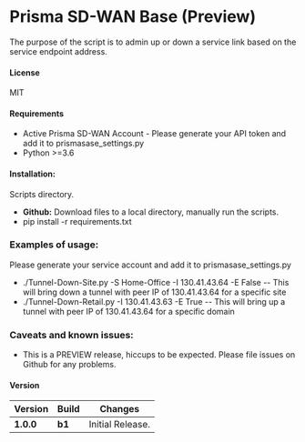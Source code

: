 # Prisma SD-WAN Base (Preview)
The purpose of the script is to admin up or down a service link based on the service endpoint address. 

#### License
MIT

#### Requirements
* Active Prisma SD-WAN Account - Please generate your API token and add it to prismasase_settings.py
* Python >=3.6

#### Installation:
 Scripts directory. 
 - **Github:** Download files to a local directory, manually run the scripts. 
 - pip install -r requirements.txt

### Examples of usage:
 Please generate your service account and add it to prismasase_settings.py
 
 - ./Tunnel-Down-Site.py -S Home-Office -I 130.41.43.64 -E False
 -- This will bring down a tunnel with peer IP of 130.41.43.64 for a specific site
 - ./Tunnel-Down-Retail.py -I 130.41.43.63 -E True
 -- This will bring up a tunnel with peer IP of 130.41.43.64 for a specific domain 
 
### Caveats and known issues:
 - This is a PREVIEW release, hiccups to be expected. Please file issues on Github for any problems.

#### Version
| Version | Build | Changes |
| ------- | ----- | ------- |
| **1.0.0** | **b1** | Initial Release. |

